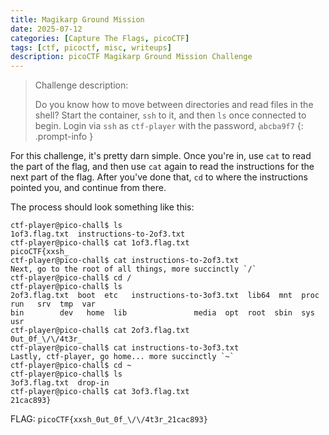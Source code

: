 ```yaml
---
title: Magikarp Ground Mission
date: 2025-07-12
categories: [Capture The Flags, picoCTF]
tags: [ctf, picoctf, misc, writeups]
description: picoCTF Magikarp Ground Mission Challenge
---
```



> Challenge description:
>
>Do you know how to move between directories and read files in the shell? Start the container, `ssh` to it, and then `ls` once connected to begin. Login via `ssh` as `ctf-player` with the password, `abcba9f7`
{: .prompt-info }


For this challenge, it's pretty darn simple. Once you're in, use `cat` to read the part of the flag, and then use `cat` again to read the instructions for the next part of the flag. After you've done that, `cd` to where the instructions pointed you, and continue from there.

The process should look something like this:
```terminal
ctf-player@pico-chall$ ls
1of3.flag.txt  instructions-to-2of3.txt
ctf-player@pico-chall$ cat 1of3.flag.txt
picoCTF{xxsh_
ctf-player@pico-chall$ cat instructions-to-2of3.txt
Next, go to the root of all things, more succinctly `/`
ctf-player@pico-chall$ cd /
ctf-player@pico-chall$ ls
2of3.flag.txt  boot  etc   instructions-to-3of3.txt  lib64  mnt  proc  run   srv  tmp  var
bin	       dev   home  lib			     media  opt  root  sbin  sys  usr
ctf-player@pico-chall$ cat 2of3.flag.txt
0ut_0f_\/\/4t3r_
ctf-player@pico-chall$ cat instructions-to-3of3.txt
Lastly, ctf-player, go home... more succinctly `~`
ctf-player@pico-chall$ cd ~
ctf-player@pico-chall$ ls
3of3.flag.txt  drop-in
ctf-player@pico-chall$ cat 3of3.flag.txt
21cac893}
```

FLAG: `picoCTF{xxsh_0ut_0f_\/\/4t3r_21cac893}`